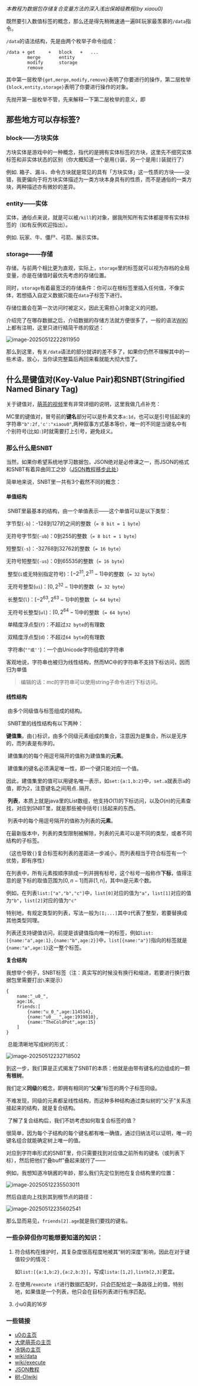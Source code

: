 <FeatureHead
    title = '数据包の究极存值原理——什么是SNBT'
    authorName = xiaou0
    avatarUrl = '../../_authors/xiaou0.jpg'
    :socialLinks="[
        { name: 'BiliBili', url: 'https://space.bilibili.com/1998573191' }
    ]"
/>



*本教程为数据包存储复合变量方法的深入浅出保姆级教程(by xiaou0)*



既然要引入数值标签的概念，那么还是得先稍微速通一遍BE玩家最羡慕的`/data`指令。



`/data`的语法结构，先是由两个枚举子命令组成：

````
/data +	get		+	block	+	...
		merge		entity
		modify		storage
		remove
````

其中第一层枚举`{get,merge,modify,remove}`表明了你要进行的操作，第二层枚举`{block,entity,storage}`表明了你要进行操作的对象。

先抛开第一层枚举不管，先来解释一下第二层枚举的意义，即

## 那些地方可以存标签?

### block——方块实体

方块实体是游戏中的一种概念，指代的是拥有实体标签的方块，这里先不细究实体标签和非实体状态的区别（你大概知道一个是用`{}`装，另一个是用`[]`装就行了）

例如. 箱子、漏斗、命令方块就是常见的具有「方块实体」这一性质的方块——没错，我更偏向于将方块实体描述为一类方块本身具有的性质，而不是通俗的一类方块，两种描述亦有微妙的差异。

### entity——实体

实体，通俗点来说，就是可以被`/kill`的对象，据我所知所有实体都是带有实体标签的（如有反例欢迎指出）。

例如. 玩家、牛、僵尸、弓箭、展示实体。

### storage——存储

存储，与前两个相比更为直观，实际上，`storage`里的标签就可以视为存档的全局变量，亦是在储值时最优先考虑的存储位置。

同时，`storage`有着最宽泛的存储条件：你可以在根标签里插入任何值，不像实体，若想插入自定义数据只能在`data`子标签下进行。

存储位置会在第一次访问时被定义，因此无需担心对象定义的问题。



介绍完了在哪存数据之后，介绍数据的存储方法就方便很多了，一般的语法[WIKI](https://zh.minecraft.wiki/w/%E5%91%BD%E4%BB%A4/data?variant=zh-cn)上都有注明，这里只进行精简干练的叙述：



![image-20250512222811950](1.png)

那么到这里，有关`/data`语法的部分就讲的差不多了，如果你仍然不理解其中的一些术语，放心，当你读完整篇后再回来看就能大彻大悟了。

## 什么是键值对(Key-Value Pair)和SNBT(Stringified Named Binary Tag)

关于键值对，[萌茶的视频](https://www.bilibili.com/video/BV1fXV8zvEj8/?spm_id_from=333.337.search-card.all.click&vd_source=a379beb1b990fd565e14f375abf970ea)里有非常详细的说明，这里我做几点补充：

MC里的键值对，冒号前的**键名**部分可以是朴素文本`a:1d`，也可以是引号括起来的字符串`"b":2f,'c':"xiaou0"`,两种叙事方式基本等价，唯一的不同是当键名中有个别符号(比如`:`)时就需要打上引号，避免歧义。

### 那么什么是SNBT

当然，如果你希望系统地学习数据包，JSON绝对是必修课之一，而JSON的格式和SNBT有着异曲同工之妙（[JSON教程移步此处](https://www.runoob.com/json/json-tutorial.html)）

简单地来说，SNBT里一共有3个截然不同的概念：

#### 单值结构

​	SNBT里最基本的结构，由一个单值表示——这个单值可以是以下类型：

​	字节型(`-b`)：-128到127的之间的整数（`= 8 bit = 1 byte`）

​	无符号字节型(`-ub`)：0到255的整数（`= 8 bit = 1 byte`）

​	短整型(`-s`)：-32768到32762的整数（`= 16 byte`）

​	无符号短整型(`-us`)：0到65535的整数（`= 16 byte`）

​	整型(`i`或无特别指定符号)：$[-2^{31},2^{31}-1]$中的整数（`= 32 byte`）

​	无符号整型(`ui`)：$[0,2^{32}-1]$中的整数（`= 32 byte`）

​	长整型(`l`)：$[-2^{63},2^{63}-1]$中的整数（`= 64 byte`）

​	无符号长整型(`ul`)：$[0,2^{64}-1]$中的整数（`= 64 byte`）

​	单精度浮点型(`f`)：不超过`32 byte`的有理数

​	双精度浮点型(`d`)：不超过`64 byte`的有理数

​	字符串(`""或''`)：一个由Unicode字符组成的字符串

​	客观地说，字符串也被归为线性结构，然而MC中的字符串不支持下标访问，因而归为单值

> 编辑的话：mc的字符串可以使用string子命令进行下标访问。

#### 线性结构

​	由多个同级值与标签组成的结构。

​	SNBT里的线性结构有以下两种：

​	**键值集**，由`{}`标识，由多个同级元素组成的集合，注意因为是集合，所以是无序的，而列表是有序的。

​	建值集的的每个用逗号隔开的值称为建值集的**元素**。

​	建值集的键名必须满足唯一性，即一个键只能对应一个值。

​	因此，建值集里的值可以用键名唯一表示，如`set:{a:1,b:2}`中，`set.a`就表示`a`的值，即为2，注意键名之间用点`.`隔开。

​	**列表**，本质上就是java里的List数组，他支持$O(1)$的下标访问，以及$O(n)$的元素查找，对应到SNBT里，就是那些被中括号`[]`括起来的东西。

​	列表中的每个用逗号隔开的值称为列表的**元素**。

​	在最新版本中，列表的类型限制被解除，列表的元素可以是不同的类型，或者不同结构的子标签。

​	（这也导致`{}`复合标签和列表的差距进一步减小，而列表相当于符合标签有一个优势，即有序性）

​	在列表中，所有元素按顺序排成一列并拥有标号，这个标号一般称作**下标**，值得注意的是下标的取值范围为$[0,n-1]$而非$[1,n]$，其中n是元素个数。

​	例如，在列表`list:["a","b","c"]`中，`list[0]`对应的值为`"a"`，`list[1]`对应的值为`"b"`，`list[2]`对应的值为`"c"`

​	特别地，有规定类型的列表，写法一般为`[I;...]`其中`I`代表了整型，若要替换成其他类型同理。

​	列表还支持键值访问，前提是该键值指向唯一的标签，例如`list:[{name:"a",age:1},{name:"b",age:2}]`中，`list[{name:"a"}]`指向的标签就是`{name:"a",age:1}`这一整个标签。

**复合结构**

​	我想举个例子，SNBT标签（注：真实写的时候没有换行和缩进，若要进行换行数据包里需要打出`\`来提示）

```snbt
{
	name:"_u0_",
	age:16,
	friends:[
		{name:"u_0_",age:114514},
		{name:"u0___",age:1919810},
		{name:"TheColdPot",age:15}
	]
}
```

​	总能清晰地写成树的形式：

![image-20250512232718502](2.png)

​	到这一步，我们算是正式揭发了SNBT的本质：他就是由带有键名的边组成的一颗**有根树**。

​	我们定义**同级**的概念，即拥有相同的“**父亲**”标签的两个子标签同级。

​	不难发现，同级的元素都呈线性结构，而这种多种结构通过类似树的“父子”关系连接起来的结构，就是复合结构。

​	了解了复合结构后，我们不妨考虑如何取复合标签的值？

​	很简单，因为每个子结构的每个键名都有唯一确值，通过归纳法可以证明，唯一的键名组合就能确定树上唯一的值。

​	对应到字符串形式的SNBT里，你只需要找到对应值之前所有的键名（或列表下标），然后把他们“叠buff”叠起来就行了——

​	例如，我想知道冷锅酱的年龄，那么我们先定位到他在复合结构里的位置：

![image-20250512235503011](3.png)

然后自底向上找到其到根节点的路径：

![image-20250512235602541](4.png)

那么显而易见，`friends[2].age`就是我们要找的键名。



### 一些杂碎但你可能想要知道的知识：

1. 符合结构在维护时，其复杂度很高程度地被其“树的深度”影响，因此在对于键值较少的情况：

   如`list:[{a:1,b:2},{a:2,b:3}]`，写成`lista:[1,2],listb[2,3]`更宜。

2. 在使用`/execute if`进行数据匹配时，只会匹配给定一条路径上的值，特别地，如果值是一个列表，他只会在目标列表进行有序匹配。

3. 小u0真的16岁

### 一些链接

- [u0の主页](https://space.bilibili.com/1998573191)
- [大佬萌茶の主页](https://space.bilibili.com/320500029)
- [冷锅の主页](https://space.bilibili.com/521345404)
- [wiki/data](https://zh.minecraft.wiki/w/%E5%91%BD%E4%BB%A4/data?variant=zh-cn)
- [wiki/execute](https://zh.minecraft.wiki/w/%E5%91%BD%E4%BB%A4/execute)
- [JSON教程](https://www.runoob.com/json/json-tutorial.html)
- [树-OIwiki](https://oi-wiki.org/graph/tree-basic/)
